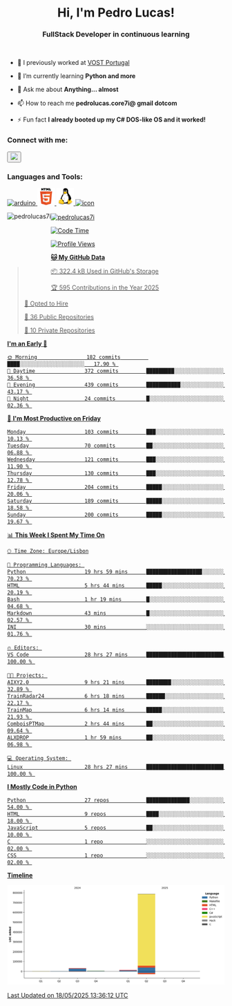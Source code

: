<h1 align="center">Hi, I'm Pedro Lucas!</h1>
<h3 align="center">FullStack Developer in continuous learning</h3>
<br>

- 🔭 I previously worked at [VOST Portugal](https://github.com/vostpt) 

- 🌱 I’m currently learning **Python and more**

- 💬 Ask me about **Anything... almost**

- 📫 How to reach me **pedrolucas.core7i@ gmail dotcom**

- ⚡ Fun fact **I already booted up my C# DOS-like OS and it worked!**

<h3 align="left">Connect with me:</h3>
<p align="left">
    <div display="flex">
        <a href="https://bsky.app/profile/pedrolucas7i.bsky.social">
            <button>
                <img width=45 src="https://upload.wikimedia.org/wikipedia/commons/7/7a/Bluesky_Logo.svg">
            </button>
        </a>
    </div>
</p>
<h3 align="left">Languages and Tools:</h3>
<p align="left"> <a href="https://www.arduino.cc/" target="_blank" rel="noreferrer"> <img src="https://cdn.worldvectorlogo.com/logos/arduino-1.svg" alt="arduino" width="40" height="40"/> </a> <a href="https://www.w3.org/html/" target="_blank" rel="noreferrer"> <img src="https://raw.githubusercontent.com/devicons/devicon/master/icons/html5/html5-original-wordmark.svg" alt="html5" width="40" height="40"/> </a> <a href="https://www.linux.org/" target="_blank" rel="noreferrer"> <img src="https://raw.githubusercontent.com/devicons/devicon/master/icons/linux/linux-original.svg" alt="linux" width="40" height="40"/> </a> <a href="https://www.python.org" target="_blank" rel="noreferrer"> <img src="https://techstack-generator.vercel.app/python-icon.svg" alt="icon" width="40" height="40" />

<p><img align="left" height="194px" src="https://github-readme-stats.vercel.app/api/top-langs?username=pedrolucas7i&show_icons=true&theme=tokyonight&locale=en&layout=compact" alt="pedrolucas7i" /></p><img height="194px" align="center" src="https://github-readme-stats.vercel.app/api?username=pedrolucas7i&show_icons=true&theme=tokyonight&locale=en" alt="pedrolucas7i" />

<!--START_SECTION:waka-->
![Code Time](http://img.shields.io/badge/Code%20Time-170%20hrs%2020%20mins-blue)

![Profile Views](http://img.shields.io/badge/Profile%20Views-2-blue)

**🐱 My GitHub Data** 

> 📦 322.4 kB Used in GitHub's Storage 
 > 
> 🏆 595 Contributions in the Year 2025
 > 
> 💼 Opted to Hire
 > 
> 📜 36 Public Repositories 
 > 
> 🔑 10 Private Repositories 
 > 
**I'm an Early 🐤** 

```text
🌞 Morning                182 commits         ████░░░░░░░░░░░░░░░░░░░░░   17.90 % 
🌆 Daytime                372 commits         █████████░░░░░░░░░░░░░░░░   36.58 % 
🌃 Evening                439 commits         ███████████░░░░░░░░░░░░░░   43.17 % 
🌙 Night                  24 commits          █░░░░░░░░░░░░░░░░░░░░░░░░   02.36 % 
```
📅 **I'm Most Productive on Friday** 

```text
Monday                   103 commits         ███░░░░░░░░░░░░░░░░░░░░░░   10.13 % 
Tuesday                  70 commits          ██░░░░░░░░░░░░░░░░░░░░░░░   06.88 % 
Wednesday                121 commits         ███░░░░░░░░░░░░░░░░░░░░░░   11.90 % 
Thursday                 130 commits         ███░░░░░░░░░░░░░░░░░░░░░░   12.78 % 
Friday                   204 commits         █████░░░░░░░░░░░░░░░░░░░░   20.06 % 
Saturday                 189 commits         █████░░░░░░░░░░░░░░░░░░░░   18.58 % 
Sunday                   200 commits         █████░░░░░░░░░░░░░░░░░░░░   19.67 % 
```


📊 **This Week I Spent My Time On** 

```text
🕑︎ Time Zone: Europe/Lisbon

💬 Programming Languages: 
Python                   19 hrs 59 mins      ██████████████████░░░░░░░   70.23 % 
HTML                     5 hrs 44 mins       █████░░░░░░░░░░░░░░░░░░░░   20.19 % 
Bash                     1 hr 19 mins        █░░░░░░░░░░░░░░░░░░░░░░░░   04.68 % 
Markdown                 43 mins             █░░░░░░░░░░░░░░░░░░░░░░░░   02.57 % 
INI                      30 mins             ░░░░░░░░░░░░░░░░░░░░░░░░░   01.76 % 

🔥 Editors: 
VS Code                  28 hrs 27 mins      █████████████████████████   100.00 % 

🐱‍💻 Projects: 
AIXY2.0                  9 hrs 21 mins       ████████░░░░░░░░░░░░░░░░░   32.89 % 
TrainRadar24             6 hrs 18 mins       ██████░░░░░░░░░░░░░░░░░░░   22.17 % 
TrainMap                 6 hrs 14 mins       █████░░░░░░░░░░░░░░░░░░░░   21.93 % 
ComboisPTMap             2 hrs 44 mins       ██░░░░░░░░░░░░░░░░░░░░░░░   09.64 % 
ALXDROP                  1 hr 59 mins        ██░░░░░░░░░░░░░░░░░░░░░░░   06.98 % 

💻 Operating System: 
Linux                    28 hrs 27 mins      █████████████████████████   100.00 % 
```

**I Mostly Code in Python** 

```text
Python                   27 repos            ██████████████░░░░░░░░░░░   54.00 % 
HTML                     9 repos             ████░░░░░░░░░░░░░░░░░░░░░   18.00 % 
JavaScript               5 repos             ██░░░░░░░░░░░░░░░░░░░░░░░   10.00 % 
C                        1 repo              ░░░░░░░░░░░░░░░░░░░░░░░░░   02.00 % 
CSS                      1 repo              ░░░░░░░░░░░░░░░░░░░░░░░░░   02.00 % 
```



**Timeline**

![Lines of Code chart](https://raw.githubusercontent.com/pedrolucas7i/pedrolucas7i/main/assets/bar_graph.png)


 Last Updated on 18/05/2025 13:36:12 UTC
<!--END_SECTION:waka-->
